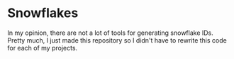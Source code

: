 # Snowflakes
In my opinion, there are not a lot of tools for generating snowflake IDs. Pretty much, I just made this repository so I didn't have to rewrite this code for each of my projects.
